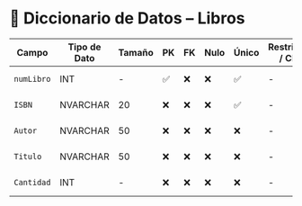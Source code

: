 # 📘 Diccionario de Datos – Libros

| Campo           | Tipo de Dato | Tamaño | PK  | FK  | Nulo | Único | Restricciones / CHECK                      | Referencia a                    | Descripción                             |
|----------------|--------------|--------|-----|-----|------|--------|--------------------------------------------|----------------------------------|-----------------------------------------|
| `numLibro`     | INT          | -      | ✅  | ❌  | ❌   | ✅     |  -                                        | -                                | Identificador del libro               |
| `ISBN`        | NVARCHAR      | 20    | ❌  | ❌  | ❌   | ✅     | -             | -                                | Numero del libro             |
| `Autor`          | NVARCHAR          | 50      | ❌  | ❌  | ❌   | ❌     | -         | -                                | Nombre del autor                        |
| `Titulo`        | NVARCHAR      | 50    | ❌  | ❌  | ❌   | ❌     | -                   | -                                | Nombre del libro                      |
| `Cantidad`      | INT          | -      | ❌  | ❌  | ❌   | ❌     | -                                        | -               | Cantidad de un libro    |
